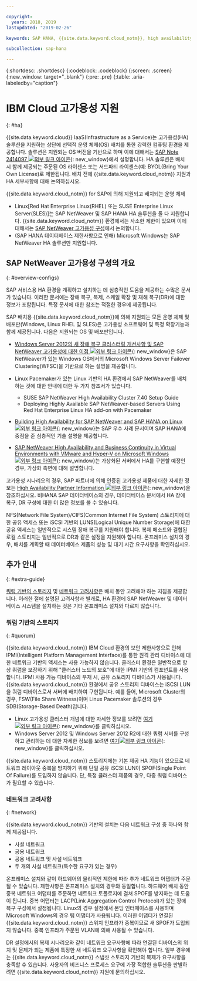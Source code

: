 ```yaml
---

copyright:
  years: 2018, 2019
lastupdated: "2019-02-26"

keywords: SAP HANA, {{site.data.keyword.cloud_notm}}, high availability, highly available, SPOF, VLANs, HA, DR, disaster recovery, SAP NetWeaver

subcollection: sap-hana

---
```


{:shortdesc: .shortdesc}
{:codeblock: .codeblock}
{:screen: .screen}
{:new_window: target="_blank"}
{:pre: .pre}
{:table: .aria-labeledby="caption"}


# IBM Cloud 고가용성 지원
{: #ha}

{{site.data.keyword.cloud}} IaaS(Infrastructure as a Service)는 고가용성(HA) 솔루션을 지원하는 상단에 선택적 운영 체제(OS) 배치를 통한 강력한 컴퓨팅 환경을 제공합니다. 솔루션은 지원되는 OS 버전을 기반으로 하며 이에 대해서는 [SAP Note 2414097 ![외부 링크 아이콘](../../icons/launch-glyph.svg "외부 링크 아이콘")](https://launchpad.support.sap.com/#/notes/2414097){: new_window}에서 설명합니다. HA 솔루션은 배치 시 함께 제공되는 주문된 OS 라이센스 또는 서드파티 라이센스(예: BYOL(Bring Your Own License)로 제한됩니다. 배치 전에 {{site.data.keyword.cloud_notm}} 지원과 HA 세부사항에 대해 논의하십시오.

{{site.data.keyword.cloud_notm}} for SAP에 의해 지원되고 배치되는 운영 체제
* Linux[Red Hat Enterprise Linux(RHEL) 또는 SUSE Enterprise Linux Server(SLES)]는 SAP NetWeaver 및 SAP HANA HA 솔루션을 둘 다 지원합니다. {{site.data.keyword.cloud_notm}} 환경에서는 사소한 제한이 있으며 이에 대해서는 [SAP NetWeaver 고가용성 구성](#overview-configs)에서 논의합니다.
* (SAP HANA 데이터베이스 제한사항으로 인해) Microsoft Windows는 SAP NetWeaver HA 솔루션만 지원합니다.

## SAP NetWeaver 고가용성 구성의 개요
{: #overview-configs}

SAP 서비스용 HA 환경을 계획하고 설치하는 데 심층적인 도움을 제공하는 수많은 문서가 있습니다. 이러한 문서에는 장애 복구, 복제, 스케일 확장 및 재해 복구(DR)에 대한 정보가 포함됩니다. 특정 문서에 대한 참조는 적절한 경우에 제공됩니다.

SAP 배치용 {{site.data.keyword.cloud_notm}}에 의해 지원되는 모든 운영 체제 및 배포판(Windows, Linux RHEL 및 SLES)은 고가용성 소프트웨어 및 특정 확장기능과 함께 제공됩니다. 다음은 지원되는 OS 및 배포판입니다.

* [Windows Server 2012의 새 장애 복구 클러스터링 개선사항 및 SAP NetWeaver 고가용성에 대한 이점 ![외부 링크 아이콘](../../icons/launch-glyph.svg "외부 링크 아이콘")](https://blogs.sap.com/2013/10/16/new-failover-clustering-improvements-in-windows-server-2012-and-its-benefits-for-sap-netweaver-high-availability/){: new_window}은 SAP NetWeaver가 있는 Windows OS에서의 Microsoft Windows Server Failover Clustering(WFSC)을 기반으로 하는 설명을 제공합니다.

* Linux Pacemaker가 있는 Linux 기반의 HA 환경에서 SAP NetWeaver를 배치하는 것에 대한 안내에 대한 두 가지 참조서가 있습니다.
  * SUSE SAP NetWeaver High Availability Cluster 7.40 Setup Guide
  * Deploying Highly Available SAP NetWeaver-based Servers Using Red Hat Enterprise Linux HA add-on with Pacemaker

* [Building High Availability for SAP NetWeaver and SAP HANA on Linux ![외부 링크 아이콘](../../icons/launch-glyph.svg "외부 링크 아이콘")](https://support.sap.com/content/dam/SAAP/SAP_Activate/AGS_70.pdf){: new_window}는 SAP 우수 사례 문서이며 SAP HANA에 중점을 준 심층적인 기술 설명을 제공합니다.

* [SAP NetWeaver High Availability and Business Continuity in Virtual Environments with VMware and Hyper-V on Microsoft Windows ![외부 링크 아이콘](../../icons/launch-glyph.svg "외부 링크 아이콘")](https://www.sap.com/documents/2015/07/508b62bc-5b7c-0010-82c7-eda71af511fa.html){: new_window}는 가상화된 서버에서 HA를 구현할 예정인 경우, 가상화 측면에 대해 설명합니다.

고가용성 시나리오의 경우, SAP 파트너에 의해 인증된 고가용성 제품에 대한 자세한 정보는 [High Availability Partner Information ![외부 링크 아이콘](../../icons/launch-glyph.svg "외부 링크 아이콘")](https://wiki.scn.sap.com/wiki/display/SI/High+Availability+Partner+Information){: new_window}을 참조하십시오.
비HANA SAP 데이터베이스의 경우, 데이터베이스 문서에서 HA 장애 복구, DR 구성에 대한 더 많은 정보를 볼 수 있습니다.

NFS(Network File System)/CIFS(Common Internet File System) 스토리지에 대한 공유 액세스 또는 iSCSI 기반의 LUNS(Logical Unique Number Storage)에 대한 공유 액세스는 일반적으로 시스템 장애 복구를 지원해야 합니다. 복제 메소드와 결합된 로컬 스토리지는 일반적으로 DR과 같은 설정을 지원해야 합니다. 온프레미스 설치의 경우, 배치를 계획할 때 데이터베이스 제품의 성능 및 대기 시간 요구사항을 확인하십시오.

## 추가 안내
{: #extra-guide}

[쿼럼 기반의 스토리지](#quorum) 및 [네트워크 고려사항](#network)은 배치 동안 고려해야 하는 지침을 제공합니다. 이러한 절에 설명된 고려사항과 별개로, HA 환경에 SAP NetWeaver 및 데이터베이스 시스템을 설치하는 것은 기타 온프레미스 설치와 다르지 않습니다.

### 쿼럼 기반의 스토리지
{: #quorum}

{{site.data.keyword.cloud_notm}} IBM Cloud 환경의 보안 제한사항으로 인해 IPMI(Intelligent Platform Management Interface)를 통한 원격 관리 디바이스에 대한 네트워크 기반의 액세스는 사용 가능하지 않습니다. 클러스터 환경은 일반적으로 항상 쿼럼을 보장하기 위해 "클러스터 노드의 보호"에 대한 IPMI 기반의 컴포넌트를 사용합니다. IPMI 사용 가능 디바이스의 부재 시, 공유 스토리지 디바이스가 사용됩니다. {{site.data.keyword.cloud_notm}} 환경에서 공유 스토리지 디바이스는 iSCSI LUN을 쿼럼 디바이스로서 서버에 배치하여 구현됩니다. 예를 들어, Microsoft Cluster의 경우, FSW(File Share Witness)이며 Linux Pacemaker 솔루션의 경우 SDB(Storage-Based Death)입니다. 
* Linux 고가용성 클러스터 개념에 대한 자세한 정보를 보려면 [여기![외부 링크 아이콘](../../icons/launch-glyph.svg "외부 링크 아이콘")](http://linux-ha.org/wiki/Cluster_Concepts){: new_window}를 클릭하십시오.
* Windows Server 2012 및 Windows Server 2012 R2에 대한 쿼럼 서버를 구성하고 관리하는 데 대한 자세한 정보를 보려면 [여기![외부 링크 아이콘](../../icons/launch-glyph.svg "외부 링크 아이콘")](https://docs.microsoft.com/en-us/windows-server/failover-clustering/manage-cluster-quorum){: new_window}를 클릭하십시오.

{{site.data.keyword.cloud_notm}} 스토리지에는 기본 제공 HA 기능이 있으므로 네트워크 레이아웃 중복을 방지하기 위해 단일 공유 iSCSI LUN이 SPOF(Single Point Of Failure)를 도입하지 않습니다. 단, 특정 클러스터 제품의 경우, 다중 쿼럼 디바이스가 필요할 수 있습니다.

### 네트워크 고려사항
{: #network}

{{site.data.keyword.cloud_notm}} 기반의 설치는 다음 네트워크 구성 중 하나와 함께 제공됩니다.
* 사설 네트워크
* 공용 네트워크
* 공용 네트워크 및 사설 네트워크
* 두 개의 사설 네트워크(특수한 요구가 있는 경우)

온프레미스 설치와 같이 하드웨어의 물리적인 제한에 따라 추가 네트워크 어댑터가 주문될 수 있습니다. 제한사항은 온프레미스 설치의 경우와 동일합니다. 하드웨어 배치 동안 중복 네트워크 어댑터를 주문하면 네트워크 토폴로지에 걸쳐 SPOF를 방지하는 데 도움이 됩니다. 중복 어댑터는 LACP(Link Aggregation Control Protocol)가 있는 장애 복구 구성에서 설정됩니다. Linux의 경우 설정에서 본딩 인터페이스를 사용하며 Microsoft Windows의 경우 팀 어댑터가 사용됩니다. 이러한 어댑터가 연결된 {{site.data.keyword.cloud_notm}} 스위치 인프라가 중복이므로 새 SPOF가 도입되지 않습니다. 중복 인프라가 주문된 VLAN에 의해 사용될 수 있습니다.

DR 설정에서의 복제 시나리오와 같이 네트워크 요구사항에 따라 연결된 디바이스의 위치 및 문제가 되는 제품에 특정한 새 네트워크 요구사항을 확인해야 합니다. 일부 경우에는 {{site.data.keyword.cloud_notm}} 스냅샷 스토리지 기반의 복제가 요구사항을 충족할 수 있습니다. 사용자의 비즈니스 프로세스 요구에 가장 적합한 솔루션을 판별하려면 {{site.data.keyword.cloud_notm}} 지원에 문의하십시오.

